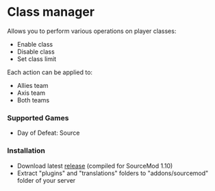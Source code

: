 # Class manager

Allows you to perform various operations on player classes:

* Enable class
* Disable class
* Set class limit

Each action can be applied to:

* Allies team
* Axis team
* Both teams

### Supported Games

* Day of Defeat: Source

### Installation

* Download latest [release](https://github.com/dronelektron/class-manager/releases) (compiled for SourceMod 1.10)
* Extract "plugins" and "translations" folders to "addons/sourcemod" folder of your server
